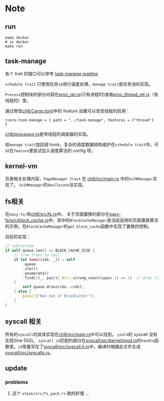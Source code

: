 # Note
## run
```shell
make docker
# in docker
make run
```

## task-manage
各个 trait 的接口可以参考 [task-manage readme](task-manage/README.md)

`schedule trait` 只使用任务`id`进行调度处理，`manage trait`是任务池的实现。

`Process`控制块的部分内容在[proc_rel.rs](task-manage/src/proc_rel.rs)(只有进程时)或者[proc_thread_rel.rs](task-manage/src/proc_thread_rel.rs)（有线程时）里。

通过修改[ch8/Cargo.toml](ch8/Cargo.toml)中的 feature 设置可以改变线程的启用：
```
rcore-task-manage = { path = "../task-manage", features = ["thread"]  }
```

[ch8/processor.rs](ch8/src/processor.rs)是带线程的调度器的实现。

给`manage trait`加回调 hook，复杂的调度数据结构维护在`schedule trait`中。可以在`feature`里尝试加入调度算法的 config 项。

## kernel-vm
页表相关处理内容，`PageManager trait` 在 [ch8/src/main.rs](ch8/src/main.rs) 中的`Sv39Manager`实现了。
`Sv39Manager`的`deallocate`没实现。

## fs相关
在`easy-fs/`和[ch8/src/fs.rs](ch8/src/fs.rs)中。
关于页面置换的部分在[easy-fs/src/block_cache.rs](easy-fs/src/block_cache.rs)中，其中的`BlockCacheManager`是当前适用的页面置换算法的示例。在`BlockCacheManager`的`get_block_cache`函数中实现了置换的控制。

目前的实现：
```rust
// substitute
if self.queue.len() == BLOCK_CACHE_SIZE {
    // from front to tail
    if let Some((idx, _)) = self
        .queue
        .iter()
        .enumerate()
        .find(|(_, pair)| Arc::strong_count(&pair.1) == 1)  // drop 了没有 proc 引用的 block
    {
        self.queue.drain(idx..=idx);
    } else {
        panic!("Run out of BlockCache!");
    }
}
```

## syscall 相关
所有的`syscall`的具体实现在[ch8/src/main.rs](ch8/src/main.rs)中可以找到。
`yield`的 syscall 没有实现(line 502)。
`syscall id`匹配的部分在[syscall/src/kernel/mod.rs](syscall/src/kernel/mod.rs)的`handle`函数里。`id`常量写在了[syscall/src/syscall.h.in](syscall/src/syscall.h.in)中，编译时根据此文件生成[syscall/src/syscalls.rs](syscall/src/syscalls.rs)。

## update
### problems
1. 这个 `xtask/src/fs_pack.rs` 跑的好慢 ... 
